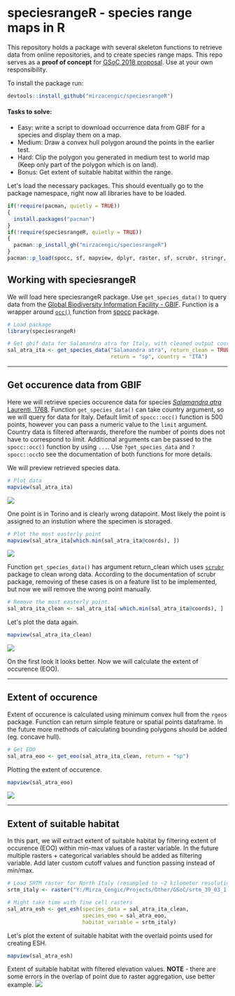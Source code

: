 
<!-- README.md is generated from README.Rmd. Please edit that file -->
<!-- output: rmarkdown::github_document -->
<!-- output: html_notebook -->
speciesrangeR - species range maps in R
=======================================

This repository holds a package with several skeleton functions to retrieve data from online repositories, and to create species range maps. This repo serves as a **proof of concept** for [GSoC 2018 proposal](https://github.com/rstats-gsoc/gsoc2018/wiki/Species-range-maps-in-R). Use at your own responsibility.

To install the package run:

``` r
devtools::install_github("mirzacengic/speciesrangeR")
```

#### Tasks to solve:

-   Easy: write a script to download occurrence data from GBIF for a species and display them on a map.
-   Medium: Draw a convex hull polygon around the points in the earlier test.
-   Hard: Clip the polygon you generated in medium test to world map (Keep only part of the polygon which is on land).
-   Bonus: Get extent of suitable habitat within the range.

Let's load the necessary packages. This should eventually go to the package namespace, right now all libraries have to be loaded.

``` r
if(!require(pacman, quietly = TRUE))
{
  install.packages("pacman")
}
if(!require(speciesrangeR, quietly = TRUE))
{
  pacman::p_install_gh("mirzacengic/speciesrangeR")
}
pacman::p_load(spocc, sf, mapview, dplyr, raster, sf, scrubr, stringr, sp, rgeos)
```

Working with speciesrangeR
--------------------------

We will load here speciesrangeR package. Use `get_species_data()` to query data from the [Global Biodiversity Information Facility - GBIF](https://www.gbif.org/). Function is a wrapper around [`occ()`](https://www.rdocumentation.org/packages/spocc/versions/0.7.0/topics/occ) function from [spocc](https://ropensci.github.io/spocc/) package.

``` r
# Load package 
library(speciesrangeR)

# Get gbif data for Salamandra atra for Italy, with cleaned output coordinates.
sal_atra_ita <- get_species_data("Salamandra atra", return_clean = TRUE, 
                                 return = "sp", country = "ITA")
```

------------------------------------------------------------------------

Get occurence data from GBIF
----------------------------

Here we will retrieve species occurence data for species [*Salamandra atra* Laurenti, 1768](https://www.gbif.org/species/2431781). Function `get_species_data()` can take country argument, so we will query for data for Italy. Default limit of `spocc::occ()` function is 500 points, however you can pass a numeric value to the `limit` argument. Country data is filtered afterwards, therefore the number of points does not have to correspond to limit. Additional arguments can be passed to the `spocc::occ()` function by using `...`. Use `?get_species_data` and `?spocc::occ`to see the documentation of both functions for more details.

We will preview retrieved species data.

``` r
# Plot data
mapview(sal_atra_ita)
```

![](map1.png)

One point is in Torino and is clearly wrong datapoint. Most likely the point is assigned to an instution where the specimen is storaged.

``` r
# Plot the most easterly point 
mapview(sal_atra_ita[which.min(sal_atra_ita@coords), ])
```

![](map2.png)

Function `get_species_data()` has argument return\_clean which uses [`scrubr`](https://github.com/ropensci/scrubr) package to clean wrong data. According to the documentation of scrubr package, removing of these cases is on a feature list to be implemented, but now we will remove the wrong point manually.

``` r
# Remove the most easterly point.
sal_atra_ita_clean <- sal_atra_ita[-which.min(sal_atra_ita@coords), ]
```

Let's plot the data again.

``` r
mapview(sal_atra_ita_clean)
```

![](map3.png)

On the first look it looks better. Now we will calculate the extent of occurence (EOO).

------------------------------------------------------------------------

Extent of occurence
-------------------

Extent of occurence is calculated using minimum convex hull from the `rgeos` package. Function can return simple feature or spatial points dataframe. In the future more methods of calculating bounding polygons should be added (eg. concave hull).

``` r
# Get EOO
sal_atra_eoo <- get_eoo(sal_atra_ita_clean, return = "sp")
```

Plotting the extent of occurence.

``` r
mapview(sal_atra_eoo)
```

![](map4.png)

------------------------------------------------------------------------

Extent of suitable habitat
--------------------------

In this part, we will extract extent of suitable habitat by filtering extent of occurence (EOO) within min-max values of a raster variable. In the future multiple rasters + categorical variables should be added as filtering variable. Add later custom cutoff values and function passing instead of min/max.

``` r
# Load SRTM raster for North Italy (resampled to ~2 kilometer resolution for faster code execution)
srtm_italy <- raster("Y:/Mirza_Cengic/Projects/Other/GSoC/srtm_39_03_1.tif")

# Might take time with fine cell rasters
sal_atra_esh <- get_esh(species_data = sal_atra_ita_clean, 
                        species_eoo = sal_atra_eoo,
                        habitat_variable = srtm_italy)
```

Let's plot the extent of suitable habitat with the overlaid points used for creating ESH.

``` r
mapview(sal_atra_esh)
```

Extent of suitable habitat with filtered elevation values. **NOTE** - there are some errors in the overlap of point due to raster aggregation, use better example. ![](map5.png)
